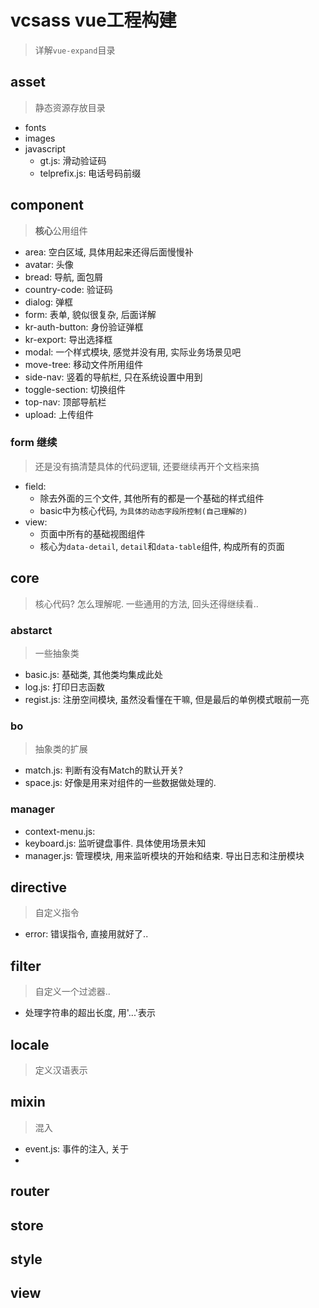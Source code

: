 # vcsass vue工程构建

> 详解`vue-expand`目录

## asset

> 静态资源存放目录

* fonts
* images
* javascript
  * gt.js: 滑动验证码
  * telprefix.js: 电话号码前缀

## component

> **核心**公用组件

* area: 空白区域, 具体用起来还得后面慢慢补
* avatar: 头像
* bread: 导航, 面包屑
* country-code: 验证码
* dialog: 弹框
* form: 表单, 貌似很复杂, 后面详解
* kr-auth-button: 身份验证弹框
* kr-export: 导出选择框
* modal: 一个样式模块, 感觉并没有用, 实际业务场景见吧
* move-tree: 移动文件所用组件
* side-nav: 竖着的导航栏, 只在系统设置中用到
* toggle-section: 切换组件
* top-nav: 顶部导航栏
* upload: 上传组件

### form 继续

> 还是没有搞清楚具体的代码逻辑, 还要继续再开个文档来搞

* field:
  * 除去外面的三个文件, 其他所有的都是一个基础的样式组件
  * basic中为核心代码, `为具体的动态字段所控制(自己理解的)`
* view:
  * 页面中所有的基础视图组件
  * 核心为`data-detail`, `detail`和`data-table`组件, 构成所有的页面

## core

> 核心代码? 怎么理解呢. 一些通用的方法, 回头还得继续看..

### abstarct

> 一些抽象类

* basic.js: 基础类, 其他类均集成此处
* log.js: 打印日志函数
* regist.js: 注册空间模块, 虽然没看懂在干嘛, 但是最后的单例模式眼前一亮

### bo

> 抽象类的扩展

* match.js: 判断有没有Match的默认开关?
* space.js: 好像是用来对组件的一些数据做处理的.

### manager

* context-menu.js:
* keyboard.js: 监听键盘事件. 具体使用场景未知
* manager.js: 管理模块, 用来监听模块的开始和结束. 导出日志和注册模块

## directive

> 自定义指令

* error: 错误指令, 直接用就好了..

## filter

> 自定义一个过滤器..

* 处理字符串的超出长度, 用'...'表示

## locale

> 定义汉语表示

## mixin

> 混入

* event.js: 事件的注入, 关于
* 

## router

## store

## style

## view